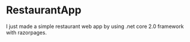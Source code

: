 # RestaurantApp

I just made a simple restaurant web app by using .net core 2.0 framework with razorpages. 
